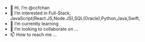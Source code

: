 - 👋 Hi, I’m @ccfchan
- 👀 I’m interested in Full-Stack, JavaScript(React.JS,Node.JS),SQL(Oracle),Python,Java,Swift,
- 🌱 I’m currently learning 
- 💞️ I’m looking to collaborate on ...
- 📫 How to reach me ...

<!---
ccfchan/ccfchan is a ✨ special ✨ repository because its `README.md` (this file) appears on your GitHub profile.
You can click the Preview link to take a look at your changes.
--->
